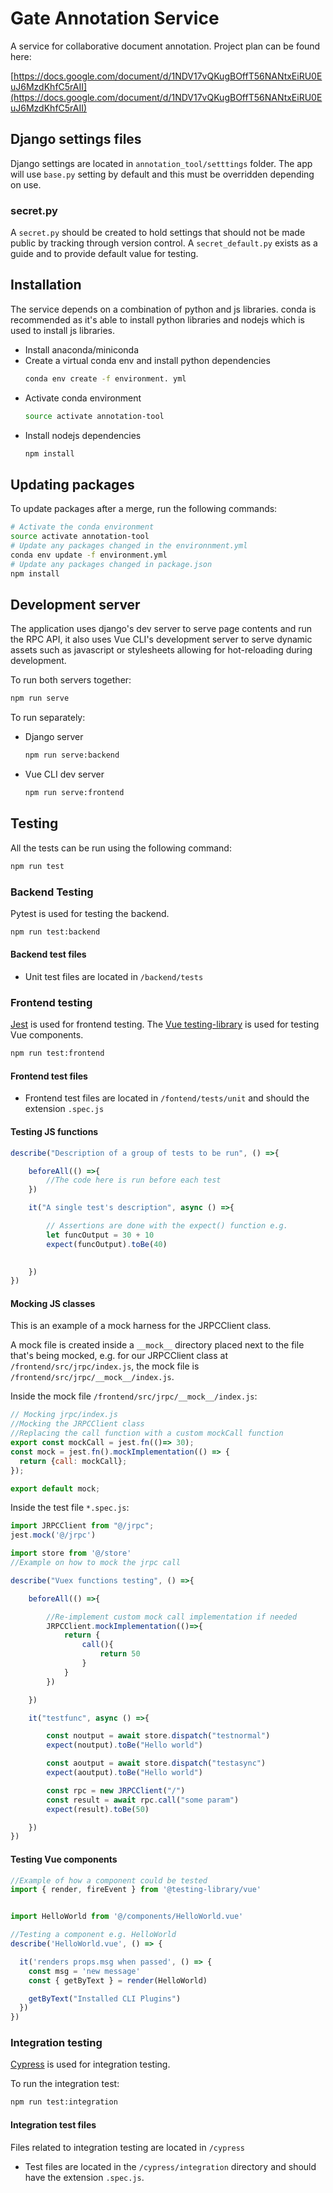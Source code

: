 # Gate Annotation Service

A service for collaborative document annotation. Project plan can be found here:

[https://docs.google.com/document/d/1NDV17vQKugBOffT56NANtxEiRU0EuJ6MzdKhfC5rAII](https://docs.google.com/document/d/1NDV17vQKugBOffT56NANtxEiRU0EuJ6MzdKhfC5rAII)


## Django settings files

Django settings are located in `annotation_tool/setttings` folder. The app will use `base.py` setting by default
and this must be overridden depending on use.

### secret.py

A `secret.py` should be created to hold settings that should not be made public by tracking through version
control. A `secret_default.py` exists as a guide and to provide default value for testing. 


## Installation

The service depends on a combination of python and js libraries. conda is recommended as it's able to install
python libraries and nodejs which is used to install js libraries.

* Install anaconda/miniconda
* Create a virtual conda env and install python dependencies
  ```bash
  conda env create -f environment. yml
  ```
* Activate conda environment
  ```bash
  source activate annotation-tool
  ```
* Install nodejs dependencies
  ```bash
  npm install
  ```



## Updating packages
To update packages after a merge, run the following commands:

```bash
# Activate the conda environment
source activate annotation-tool
# Update any packages changed in the environnment.yml
conda env update -f environment.yml
# Update any packages changed in package.json
npm install
```

## Development server
The application uses django's dev server to serve page contents and run the RPC API, it also uses Vue CLI's 
development server to serve dynamic assets such as javascript or stylesheets allowing for hot-reloading
during development.

To run both servers together:

```bash
npm run serve
```

To run separately:

* Django server
  ```bash
  npm run serve:backend
  ```
* Vue CLI dev server
  ```bash
  npm run serve:frontend
  ```
  
## Testing

All the tests can be run using the following command:

```bash
npm run test
```

### Backend Testing
Pytest is used for testing the backend.

```bash
npm run test:backend
```

#### Backend test files

* Unit test files are located in `/backend/tests`

### Frontend testing
[Jest](https://jestjs.io/) is used for frontend testing. 
The [Vue testing-library](https://testing-library.com/docs/vue-testing-library/intro/) is used for testing
Vue components.

```bash
npm run test:frontend
```

#### Frontend test files

* Frontend test files are located in `/fontend/tests/unit` and should the extension `.spec.js`

#### Testing JS functions

```javascript
describe("Description of a group of tests to be run", () =>{

    beforeAll(() =>{
        //The code here is run before each test
    })

    it("A single test's description", async () =>{

        // Assertions are done with the expect() function e.g.
        let funcOutput = 30 + 10
        expect(funcOutput).toBe(40)
      

    })
})

```

#### Mocking JS classes

This is an example of a mock harness for the JRPCClient class.

A mock file is created inside a ``__mock__`` directory placed next to the file that's being mocked, e.g.
for our JRPCClient class at `/frontend/src/jrpc/index.js`, the mock file is `/frontend/src/jrpc/__mock__/index.js`.


Inside the mock file `/frontend/src/jrpc/__mock__/index.js`:
```javascript
// Mocking jrpc/index.js
//Mocking the JRPCClient class
//Replacing the call function with a custom mockCall function
export const mockCall = jest.fn(()=> 30);
const mock = jest.fn().mockImplementation(() => {
  return {call: mockCall};
});

export default mock;
```


Inside the test file `*.spec.js`:
```javascript
import JRPCClient from "@/jrpc";
jest.mock('@/jrpc')

import store from '@/store'
//Example on how to mock the jrpc call

describe("Vuex functions testing", () =>{

    beforeAll(() =>{

        //Re-implement custom mock call implementation if needed
        JRPCClient.mockImplementation(()=>{
            return {
                call(){
                    return 50
                }
            }
        })

    })

    it("testfunc", async () =>{

        const noutput = await store.dispatch("testnormal")
        expect(noutput).toBe("Hello world")

        const aoutput = await store.dispatch("testasync")
        expect(aoutput).toBe("Hello world")

        const rpc = new JRPCClient("/")
        const result = await rpc.call("some param")
        expect(result).toBe(50)

    })
})
```

#### Testing Vue components


```javascript
//Example of how a component could be tested
import { render, fireEvent } from '@testing-library/vue'


import HelloWorld from '@/components/HelloWorld.vue'

//Testing a component e.g. HelloWorld
describe('HelloWorld.vue', () => {

  it('renders props.msg when passed', () => {
    const msg = 'new message'
    const { getByText } = render(HelloWorld)

    getByText("Installed CLI Plugins")
  })
})

```


### Integration testing
[Cypress](https://www.cypress.io/) is used for integration testing.

To run the integration test:
```bash
npm run test:integration
```

#### Integration test files
Files related to integration testing are located in `/cypress`

* Test files are located in the `/cypress/integration` directory and should have the extension `.spec.js`.




